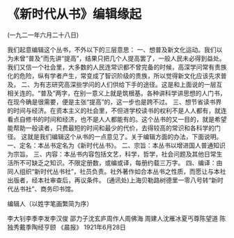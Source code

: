 # 《新时代从书》编辑缘起

(一九二一年六月二十八日)

我们起意编辑这个丛书，不外以下的三层意思：
一、想普及新文化运动。我们以为未曾“普及”而先讲“提高”，结果只把几个人提高罢了，一般人民未必得到益处。我们又信一个社会里，大多数的人民连常识都不曾完备的时候，高深学问常有贵族化的危险，纵有学者产生，常变成了智识阶级的贵族，所以觉得新文化应该先求普及，
二、为有志研究高深些学问的人们供给下手的途径。这是和上面说的一层互相关连的。“普及”两字，在别一意义上就是筑根基。各种讲科学讲思想的人门书，在现今确是很需要，便是主张“提高”的，这一步也是跨不过。
三、想节省读书界的时间与经济。在资本主义的社会里，不但进学校读书的权利不是人人都有，就连看点自修书的时间和经济，也不是人人都能有的。这个丛书的又一目的，就是希望能帮助一般读者，只费最短的时间和最少的代价，去得较高的常识和各科学的门径。
这就是我们编辑这个从书的一点意见了。关于编辑方面的办法，下面说明。
一、定名：本丛书定名为《新时代丛书》。
二、宗旨：本丛书以增进国人普通知识为宗旨。
三、内容：本丛书内容包括文艺，科学，哲学，社会问题及其他日常生活所不可缺乏之知识。不限定册数，或编或译，每册约载三万字。
四、编译：由同人组织“新时代丛书社”，社员负责。社外著作如合本丛书之性质，而愿让与本社出版者，经本社审查后，再议条件。
(通讯处)上海贝勒路树德里一零八号转“新时代丛书社”、商务印书馆。

编辑人（以姓字笔画繁简为序）

李大钊李季李发李汉俊
邵力子沈玄庐周作人周佛海
周建人沈雁冰夏丐尊陈望道
陈独秀戴季陶经亨颐
《晨报》
1921年6月28日

